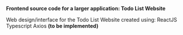 **Frontend source code for a larger application: Todo List Website**

Web design/interface for the Todo List Website created using:
ReactJS
Typescript
Axios **(to be implemented)**
